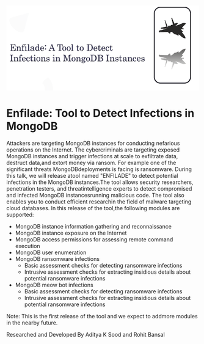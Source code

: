 ![Screenshot](images/enfilade.png)

# Enfilade: Tool to Detect Infections in MongoDB

Attackers are targeting MongoDB instances for conducting nefarious operations on the Internet. The cybercriminals are targeting exposed MongoDB instances and trigger infections at scale to exfiltrate data, destruct data,and extort money via ransom. For example one of the significant threats MongoDBdeployments is facing is ransomware. During this talk, we will release atool named "ENFILADE" to detect potential infections in the MongoDB instances.The tool allows security researchers, penetration testers, and threatintelligence experts to detect compromised and infected MongoDB instancesrunning malicious code. The tool also enables you to conduct efficient researchin the field of malware targeting cloud databases. In this release of the tool,the following modules are supported: 

* MongoDB instance information gathering and reconnaissance 
* MongoDB instance exposure on the Internet 
* MongoDB access permissions for assessing remote command execution
* MongoDB user enumeration
* MongoDB ransomware infections 
     - Basic assessment checks for detecting ransomware infections 
     - Intrusive assessment checks for extracting insidious details about potential ransomware infections
* MongoDB meow bot infections
     - Basic assessment checks for detecting ransomware infections 
     - Intrusive assessment checks for extracting insidious details about potential ransomware infections

Note: This is the first release of the tool and we expect to addmore modules in the nearby future.

Researched and Developed By Aditya K Sood and Rohit Bansal 
